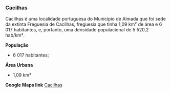 ### Cacilhas
Cacilhas é uma localidade portuguesa do Município de Almada que foi sede da extinta Freguesia de Cacilhas, freguesia que tinha 1,09 km² de área e 6 017 habitantes, e, portanto, uma densidade populacional de 5 520,2 hab/km².

**População**
- 6 017 habitantes;

**Área Urbana**
- 1,09 km²


**Google Maps link**
  [Cacilhas](https://g.co/kgs/1jkiUSL)